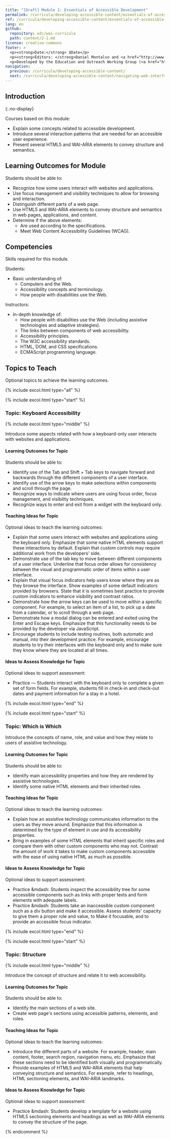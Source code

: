```yaml
---
title: "[Draft] Module 1: Essentials of Accessible Development"
permalink: /curricula/developing-accessible-content/essentials-of-accessible-development/
ref: /curricula/developing-accessible-content/essentials-of-accessible-development/
lang: en
github:
  repository: w3c/wai-curricula
  path: content/2-1.md
license: creative-commons
footer: >
  <p><strong>Date:</strong> $Date</p>
  <p><strong>Editors: </strong>Daniel Montalvo and <a href="http://www.w3.org/People/shadi/">Shadi Abou-Zahra</a>. Contributors: <a href="https://www.w3.org/WAI/EO/EOWG-members">EOWG Participants</a>. </p>
  <p>Developed by the Education and Outreach Working Group (<a href="http://www.w3.org/WAI/EO/">EOWG</a>). Developed with support from the <a href="https://www.w3.org/WAI/about/projects/wai-guide/">WAI-Guide Project</a> funded by the European Commission (EC) under the Horizon 2020 program (Grant Agreement 822245).</p>
navigation:
  previous: /curricula/developing-accessible-content/
  next: /curricula/developing-accessible-content/navigating-web-interfaces/
---
```


## Introduction
{:.no-display}

Courses based on this module:

* Explain some concepts related to accessible development.
* Introduce several interaction patterns that are needed for an accessible user experience.
* Present several HTML5 and WAI-ARIA elements to convey structure and semantics.

## Learning Outcomes for Module

Students should be able to:

* Recognize how some users interact with websites and applications.
* Use focus management and visibility techniques to allow for browsing and interaction.
* Distinguish different parts of a web page.
* Use HTML5 and WAI-ARIA elements to convey structure and semantics in web pages, applications, and content.
* Determine if the above elements:
   * Are used according to the specifications.
  * Meet Web Content Accessibility Guidelines (WCAG).

## Competencies

Skills required for this module.

Students:

* Basic understanding of:
  * Computers and the Web.
  * Accessibility concepts and terminology.
  * How people with disabilities use the Web.

Instructors:

* In-depth knowledge of:
  * How people with disabilities use the Web (including assistive technologies and adaptive strategies).
  * The links between components of web accessibility.
  * Accessibility principles.  
  * The W3C accessibility standards.
  * HTML, DOM, and CSS specifications.
  * ECMAScript programming language.

## Topics to Teach

Optional topics to achieve the learning outcomes.

{% include excol.html type="all" %}

{% include excol.html type="start" %}

### Topic: Keyboard Accessibility

{% include excol.html type="middle" %}

Introduce some aspects related with how a keyboard-only user interacts with websites and applications.

#### Learning Outcomes for Topic

Students should be able to:

* Identify use of the Tab and Shift + Tab keys to navigate forward and backwards through the different components of a user interface.
* Identify use of the arrow keys to make selections within components and scroll through the page.
* Recognize ways to indicate where users are using focus order, focus management, and visibility techniques.
* Recognize ways to enter and exit from a widget with the keyboard only.

#### Teaching Ideas for Topic

Optional ideas to teach the learning outcomes:

* Explain that some users interact with websites and applications using the keyboard only. Emphasize that some native HTML elements support these interactions by default. Explain that custom controls may require additional work from the developers' side.
* Demonstrate use of the tab key to move between different components of a user interface. Underline that focus order allows for consistency between the visual and programmatic order of items within a user interface.
* Explain that visual focus indicators help users know where they are as they browse the interface. Show examples of some default indicators provided by browsers. State that it is sometimes best practice to provide custom indicators to enhance visibility and contrast ratios.
* Demonstrate how the arrow keys can be used to move within a specific component. For example, to select an item of a list, to pick up a date from a calendar, or to scroll through a web page.
* Demonstrate how a modal dialog can be entered and exited using the Enter and Escape keys. Emphasize that this functionality needs to be provided by the developer via JavaScript.
* Encourage students to include testing routines, both automatic and manual, into their development practice. For example, encourage students to try their interfaces with the keyboard only and to make sure they know where they are located at all times.

#### Ideas to Assess Knowledge for Topic

Optional ideas to support assessment:

* Practice &mdash; Students interact with the keyboard only to complete a given set of form fields. For example, students fill in check-in and check-out dates and payment information for a stay in a hotel.

{% include excol.html type="end" %}

{% include excol.html type="start" %}

### Topic: Which is Which

Introduce the concepts of name, role, and value and how they relate to users of assistive technology.

#### Learning Outcomes for Topic

Students should be able to:

* Identify main accessibility properties and how they are rendered by assistive technologies.
* Identify some native HTML elements and their inherited roles.

#### Teaching Ideas for Topic

Optional ideas to teach the learning outcomes:

* Explain how an assistive technology communicates information to the users as they move around. Emphasize that this information is determined by the type of element in use and its accessibility properties.
* Bring in examples of some HTML elements that inherit specific roles and compare them with other custom components who may not. Contrast the amount of work it takes to make custom components accessible with the ease of using native HTML as much as possible.

 #### Ideas to Assess Knowledge for Topic

Optional ideas to support assessment:

* Practice &mdash: Students inspect the accessibility tree for some accessible components such as links with proper texts and form elements with adequate labels.
* Practice &mdash: Students take an inaccessible custom component such as a div button and make it accessible. Assess students' capacity to give them a proper role and value, to Make it focusable, and to provide an accessible focus indicator.

{% include excol.html type="end" %}

{% include excol.html type="start" %}

### Topic: Structure
 
{% include excol.html type="middle" %}

Introduce the concept of structure and relate it to web accessibility. 

#### Learning Outcomes for Topic

Students should be able to:

* Identify the main sections of a web site.
* Create web page's sections using accessible patterns, elements, and roles.

#### Teaching Ideas for Topic

Optional ideas to teach the learning outcomes:

* Introduce the different parts of a website. For example, header, main content, footer, search region, navigation menu, etc. Emphasize that these sections need to be identified both visually and programmatically.
* Provide examples of HTML5 and WAI-ARIA elements that help conveying structure and semantics. For example, refer to headings, HTML sectioning elements, and WAI-ARIA landmarks.

#### Ideas to Assess Knowledge for Topic

Optional ideas to support assessment:

* Practice &mdash: Students develop a template for a website using HTML5 sectioning elements and headings as well as WAI-ARIA elements to convey the structure of the page.



{% endcomment %}